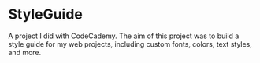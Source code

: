 # StyleGuide
A project I did with CodeCademy. The aim of this project was to build a style guide for my web projects, including custom fonts, colors, text styles, and more.

